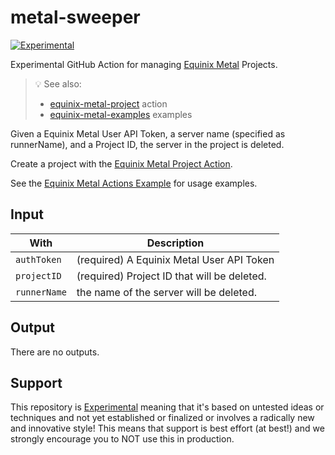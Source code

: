 # metal-sweeper

[![Experimental](https://img.shields.io/badge/Stability-Experimental-red.svg)](https://github.com/equinix-labs/equinix-labs/blob/main/experimental-statement.md#experimental-statement)

Experimental GitHub Action for managing [Equinix Metal](https://metal.equinix.com) Projects.

> :bulb: See also:
>
> - [equinix-metal-project](https://github.com/equinix-labs/metal-project-action) action
> - [equinix-metal-examples](https://github.com/equinix-labs/metal-actions-example) examples

Given a Equinix Metal User API Token, a server name (specified as runnerName), and a Project ID, the server in the project is deleted.

Create a project with the [Equinix Metal Project Action](https://github.com/equinix-labs/metal-project-action).

See the [Equinix Metal Actions Example](https://github.com/equinix-labs/metal-actions-example) for usage examples.

## Input

| With          | Description                                                                                             |
| ------------- | ------------------------------------------------------------------------------------------------------- |
| `authToken`   | (required) A Equinix Metal User API Token                                                               |
| `projectID`   | (required) Project ID that will be deleted.                                                             |
| `runnerName`  | the name of the server will be deleted.                                                                 |

## Output

There are no outputs.

## Support

This repository is [Experimental](https://github.com/equinix-labs/equinix-labs/blob/main/experimental-statement.md) meaning that it's based on untested ideas or techniques and not yet established or finalized or involves a radically new and innovative style! This means that support is best effort (at best!) and we strongly encourage you to NOT use this in production.

